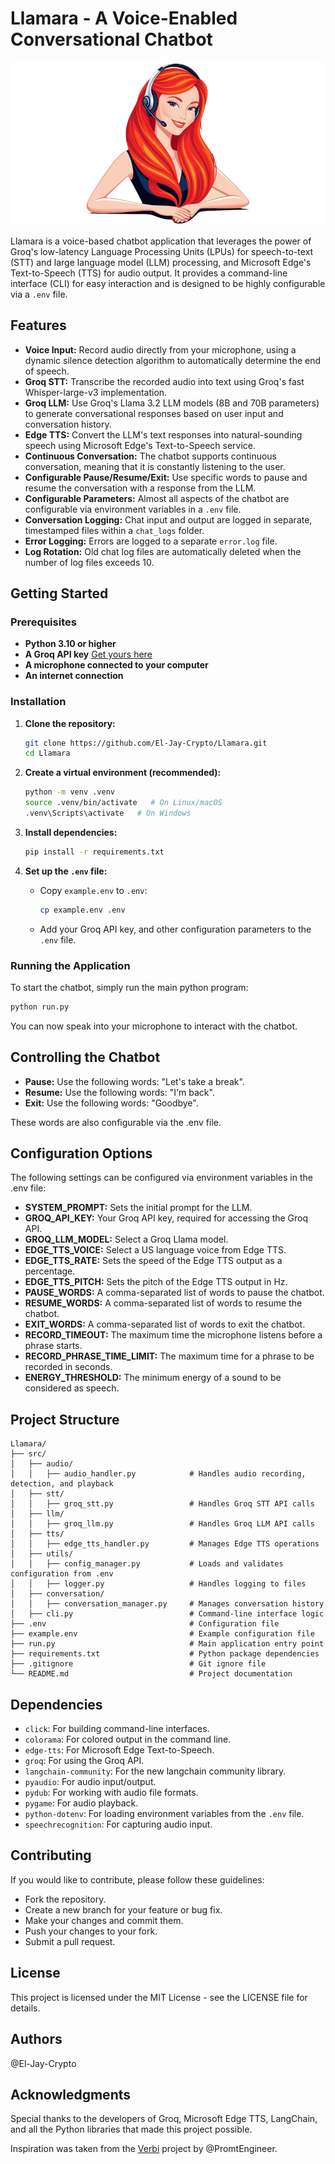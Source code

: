 # Llamara - A Voice-Enabled Conversational Chatbot
![image](https://github.com/El-Jay-Crypto/Llamara/blob/main/Llamara.png)

Llamara is a voice-based chatbot application that leverages the power of Groq's low-latency Language Processing Units (LPUs) for speech-to-text (STT) and large language model (LLM) processing, and Microsoft Edge's Text-to-Speech (TTS) for audio output. It provides a command-line interface (CLI) for easy interaction and is designed to be highly configurable via a `.env` file.

## Features

*   **Voice Input:** Record audio directly from your microphone, using a dynamic silence detection algorithm to automatically determine the end of speech.
*   **Groq STT:** Transcribe the recorded audio into text using Groq's fast Whisper-large-v3 implementation.
*   **Groq LLM:** Use Groq's Llama 3.2 LLM models (8B and 70B parameters) to generate conversational responses based on user input and conversation history.
*   **Edge TTS:** Convert the LLM's text responses into natural-sounding speech using Microsoft Edge's Text-to-Speech service.
*   **Continuous Conversation:** The chatbot supports continuous conversation, meaning that it is constantly listening to the user.
*   **Configurable Pause/Resume/Exit:** Use specific words to pause and resume the conversation with a response from the LLM.
*   **Configurable Parameters:** Almost all aspects of the chatbot are configurable via environment variables in a `.env` file.
*   **Conversation Logging:** Chat input and output are logged in separate, timestamped files within a `chat_logs` folder.
*   **Error Logging:** Errors are logged to a separate `error.log` file.
*   **Log Rotation:** Old chat log files are automatically deleted when the number of log files exceeds 10.

## Getting Started

### Prerequisites

*   **Python 3.10 or higher**
*   **A Groq API key** [Get yours here](https://console.groq.com/login)
*   **A microphone connected to your computer**
*   **An internet connection**

### Installation

1.  **Clone the repository:**

    ```bash
    git clone https://github.com/El-Jay-Crypto/Llamara.git
    cd Llamara
    ```
2.  **Create a virtual environment (recommended):**

    ```bash
    python -m venv .venv
    source .venv/bin/activate   # On Linux/macOS
    .venv\Scripts\activate   # On Windows
    ```
3.  **Install dependencies:**

    ```bash
    pip install -r requirements.txt
    ```
4.  **Set up the `.env` file:**
    *   Copy `example.env` to `.env`:
        ```bash
        cp example.env .env
        ```
    *   Add your Groq API key, and other configuration parameters to the `.env` file.

### Running the Application

To start the chatbot, simply run the main python program:

```bash
python run.py
```
You can now speak into your microphone to interact with the chatbot.

## Controlling the Chatbot
- **Pause:** Use the following words: "Let's take a break".
- **Resume:** Use the following words: "I'm back".
- **Exit:** Use the following words: "Goodbye".

These words are also configurable via the .env file.

## Configuration Options
The following settings can be configured via environment variables in the .env file:
- **SYSTEM_PROMPT:** Sets the initial prompt for the LLM.
- **GROQ_API_KEY:** Your Groq API key, required for accessing the Groq API.
- **GROQ_LLM_MODEL:** Select a Groq Llama model.
- **EDGE_TTS_VOICE:** Select a US language voice from Edge TTS.
- **EDGE_TTS_RATE:** Sets the speed of the Edge TTS output as a percentage.
- **EDGE_TTS_PITCH:** Sets the pitch of the Edge TTS output in Hz.
- **PAUSE_WORDS:** A comma-separated list of words to pause the chatbot.
- **RESUME_WORDS:** A comma-separated list of words to resume the chatbot.
- **EXIT_WORDS:** A comma-separated list of words to exit the chatbot.
- **RECORD_TIMEOUT:** The maximum time the microphone listens before a phrase starts.
- **RECORD_PHRASE_TIME_LIMIT:** The maximum time for a phrase to be recorded in seconds.
- **ENERGY_THRESHOLD:** The minimum energy of a sound to be considered as speech.

## Project Structure
```
Llamara/
├── src/
│   ├── audio/
│   │   ├── audio_handler.py            # Handles audio recording, detection, and playback
│   ├── stt/
│   │   ├── groq_stt.py                 # Handles Groq STT API calls
│   ├── llm/
│   │   ├── groq_llm.py                 # Handles Groq LLM API calls
│   ├── tts/
│   │   ├── edge_tts_handler.py         # Manages Edge TTS operations
│   ├── utils/
│   │   ├── config_manager.py           # Loads and validates configuration from .env
│   │   ├── logger.py                   # Handles logging to files
│   ├── conversation/
│   │   ├── conversation_manager.py     # Manages conversation history
│   ├── cli.py                          # Command-line interface logic
├── .env                                # Configuration file
├── example.env                         # Example configuration file
├── run.py                              # Main application entry point
├── requirements.txt                    # Python package dependencies
├── .gitignore                          # Git ignore file
└── README.md                           # Project documentation
```
## Dependencies
- `click`: For building command-line interfaces.
- `colorama`: For colored output in the command line.
- `edge-tts`: For Microsoft Edge Text-to-Speech.
- `groq`: For using the Groq API.
- `langchain-community`: For the new langchain community library.
- `pyaudio`: For audio input/output.
- `pydub`: For working with audio file formats.
- `pygame`: For audio playback.
- `python-dotenv`: For loading environment variables from the `.env` file.
- `speechrecognition`: For capturing audio input.

## Contributing
If you would like to contribute, please follow these guidelines:
- Fork the repository.
- Create a new branch for your feature or bug fix.
- Make your changes and commit them.
- Push your changes to your fork.
- Submit a pull request.

## License
This project is licensed under the MIT License - see the LICENSE file for details.

## Authors
@El-Jay-Crypto

## Acknowledgments
Special thanks to the developers of Groq, Microsoft Edge TTS, LangChain, and all the Python libraries that made this project possible.

Inspiration was taken from the [Verbi](https://github.com/PromtEngineer/Verbi) project by @PromtEngineer.
